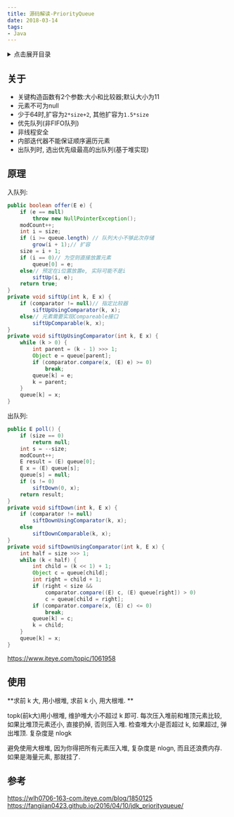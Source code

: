 ```yaml
---
title: 源码解读-PriorityQueue
date: 2018-03-14
tags:
- Java
---
```

<details>
<summary>点击展开目录</summary>
<!-- TOC -->

- [关于](#关于)
- [原理](#原理)
- [使用](#使用)
- [参考](#参考)

<!-- /TOC -->
</details>

## 关于

* 关键构造函数有2个参数:大小和比较器;默认大小为11
* 元素不可为null
* 少于64时,扩容为`2*size+2`, 其他扩容为`1.5*size`
* 优先队列(非FIFO队列)
* 非线程安全
* 内部迭代器不能保证顺序遍历元素
* 出队列时, 选出优先级最高的出队列(基于堆实现)

## 原理
入队列:
```Java
public boolean offer(E e) {
    if (e == null)
        throw new NullPointerException();
    modCount++;
    int i = size;
    if (i >= queue.length) // 队列大小不够此次存储
        grow(i + 1);// 扩容
    size = i + 1;
    if (i == 0)// 为空则直接放置元素
        queue[0] = e;
    else// 预定在i位置放置e, 实际可能不是i
        siftUp(i, e);
    return true;
}
private void siftUp(int k, E x) {
    if (comparator != null)// 指定比较器
        siftUpUsingComparator(k, x);
    else// 元素需要实现Compareable接口
        siftUpComparable(k, x);
}
private void siftUpUsingComparator(int k, E x) {
    while (k > 0) {
        int parent = (k - 1) >>> 1;
        Object e = queue[parent];
        if (comparator.compare(x, (E) e) >= 0)
            break;
        queue[k] = e;
        k = parent;
    }
    queue[k] = x;
}
```
出队列:
```Java
public E poll() {
    if (size == 0)
        return null;
    int s = --size;
    modCount++;
    E result = (E) queue[0];
    E x = (E) queue[s];
    queue[s] = null;
    if (s != 0)
        siftDown(0, x);
    return result;
}
private void siftDown(int k, E x) {
    if (comparator != null)
        siftDownUsingComparator(k, x);
    else
        siftDownComparable(k, x);
}
private void siftDownUsingComparator(int k, E x) {
    int half = size >>> 1;
    while (k < half) {
        int child = (k << 1) + 1;
        Object c = queue[child];
        int right = child + 1;
        if (right < size &&
            comparator.compare((E) c, (E) queue[right]) > 0)
            c = queue[child = right];
        if (comparator.compare(x, (E) c) <= 0)
            break;
        queue[k] = c;
        k = child;
    }
    queue[k] = x;
}
```


https://www.iteye.com/topic/1061958

## 使用

**求前 k 大, 用小根堆, 求前 k 小, 用大根堆. **

topk(前k大)用小根堆, 维护堆大小不超过 k 即可. 每次压入堆前和堆顶元素比较, 如果比堆顶元素还小, 直接扔掉, 否则压入堆. 检查堆大小是否超过 k, 如果超过, 弹出堆顶. 复杂度是 nlogk

避免使用大根堆, 因为你得把所有元素压入堆, 复杂度是 nlogn, 而且还浪费内存. 如果是海量元素, 那就挂了.

## 参考

https://wlh0706-163-com.iteye.com/blog/1850125
https://fangjian0423.github.io/2016/04/10/jdk_priorityqueue/
